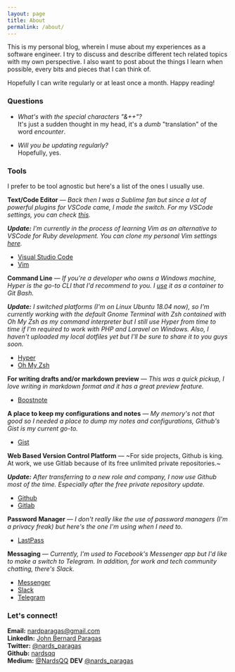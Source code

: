 ```yaml
---
layout: page
title: About
permalink: /about/
---
```


This is my personal blog, wherein I muse about my experiences as a software engineer. I try to discuss and describe different tech related topics with my own perspective. I also want to post about the things I learn when possible, every bits and pieces that I can think of.

Hopefully I can write regularly or at least once a month. Happy reading!

### Questions

* _What's with the special characters "&++"?_  
  It's just a sudden thought in my head, it's a _dumb_ "translation" of the word _encounter_.  

* _Will you be updating regularly?_  
  Hopefully, yes.

### Tools

I prefer to be tool agnostic but here's a list of the ones I usually use.

**Text/Code Editor** —
_Back then I was a Sublime fan but since a lot of powerful plugins for VSCode came, I made the switch. For my VSCode settings, you can check [this](https://gist.github.com/nardsqq/e4b0a0b131952c6ccabe3c8926cacb35)._

_**Update:** I'm currently in the process of learning Vim as an alternative to VSCode for Ruby development. You can clone my personal Vim settings [here](https://github.com/nardsqq/.vim)._

* [Visual Studio Code](https://code.visualstudio.com/)
* [Vim](https://www.vim.org/)

**Command Line** —
_If you're a developer who owns a Windows machine, Hyper is the go-to CLI that I'd recommend to you. I [use](https://gist.github.com/nardsqq/5722649b31b11b9a0c2e9836f949e1df) it as a container to Git Bash._

_**Update:** I switched platforms (I'm on Linux Ubuntu 18.04 now), so I'm currently working with the default Gnome Terminal with Zsh contained with Oh My Zsh as my command interpreter but I still use Hyper from time to time if I'm required to work with PHP and Laravel on Windows. Also, I haven't uploaded my local dotfiles yet but I'll be sure to share it to you guys soon._

* [Hyper](https://hyper.is/)
* [Oh My Zsh](https://ohmyz.sh/)

**For writing drafts and/or markdown preview** —
_This was a quick pickup, I love writing in markdown format and it has a great preview feature._

* [Boostnote](https://boostnote.io/)  

**A place to keep my configurations and notes** —
_My memory's not that good so I needed a place to dump my notes and configurations, Github's Gist is my current go-to._

* [Gist](https://gist.github.com)    

**Web Based Version Control Platform** —
~For side projects, Github is king. At work, we use Gitlab because of its free unlimited private repositories.~

_**Update:** After transferring to a new role and company, I now use Github most of the time. Especially after the free private repository update._

* [Github](https://github.com)  
* [Gitlab](https://about.gitlab.com/)  

**Password Manager** —
_I don't really like the use of password managers (I'm a privacy freak) but here's the one I'm using when I need to._

* [LastPass](https://www.lastpass.com/)  

**Messaging** —
_Currently, I'm used to Facebook's Messenger app but I'd like to make a switch to Telegram. In addition, for work and tech community chatting, there's Slack._

* [Messenger](https://www.messenger.com/)  
* [Slack](www.slack.com/‎)
* [Telegram](https://telegram.org/)

### Let's connect!

**Email:** <a href="mailto:nardparagas@gmail.com">nardparagas@gmail.com</a>  
**LinkedIn:** <a href="https://www.linkedin.com/in/john-bernard-paragas" target="_blank">John Bernard Paragas</a>  
**Twitter:** <a href="https://twitter.com/nards_paragas" target="_blank">@nards_paragas</a>  
**Github:** <a href="https://github.com/nardsqq" target="_blank">nardsqq</a>  
**Medium:** <a href="https://medium.com/@NardsQQ" target="_blank">@NardsQQ</a>
**DEV** <a href="https://dev.to/nards_paragas" target="_blank">@nards_paragas</a>